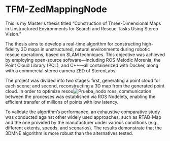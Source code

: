 # TFM-ZedMappingNode
This is my Master's thesis titled “Construction of Three-Dimensional Maps in Unstructured Environments for Search and Rescue Tasks Using Stereo Vision.”

The thesis aims to develop a real-time algorithm for constructing high-fidelity 3D maps in unstructured, natural environments during robotic rescue operations, based on SLAM techniques. This objective was achieved by employing open-source software—including ROS Melodic Morenia, the Point Cloud Library (PCL), and C++—all containerized with Docker, along with a commercial stereo camera ZED of StereoLabs.

The project was divided into two stages: first, generating a point cloud for each scene; and second, reconstructing a 3D map from the generated point cloud. In order to optimize resou![Prueba_nodo](https://github.com/user-attachments/assets/09147b59-dcf9-455f-9dde-3218a41d8a69)
rces, communication between the processes was established via ROS Nodelets, enabling the efficient transfer of millions of points with low latency.

To validate the algorithm’s performance, an exhaustive comparative study was conducted against other widely used approaches, such as RTAB-Map and the one provided by the manufacturer under various conditions (e.g., different extents, speeds, and scenarios). The results demonstrate that the 3DMNE algorithm is more robust than the alternatives tested.
